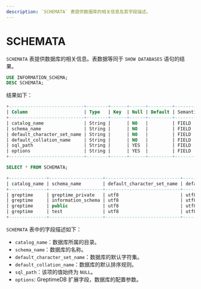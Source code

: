 ```yaml
---
description: `SCHEMATA` 表提供数据库的相关信息及其字段描述。
---
```


# SCHEMATA

`SCHEMATA` 表提供数据库的相关信息。表数据等同于 `SHOW DATABASES` 语句的结果。

```sql
USE INFORMATION_SCHEMA;
DESC SCHEMATA;
```

结果如下：

```sql
+----------------------------+--------+------+------+---------+---------------+
| Column                     | Type   | Key  | Null | Default | Semantic Type |
+----------------------------+--------+------+------+---------+---------------+
| catalog_name               | String |      | NO   |         | FIELD         |
| schema_name                | String |      | NO   |         | FIELD         |
| default_character_set_name | String |      | NO   |         | FIELD         |
| default_collation_name     | String |      | NO   |         | FIELD         |
| sql_path                   | String |      | YES  |         | FIELD         |
| options                    | String |      | YES  |         | FIELD         |
+----------------------------+--------+------+------+---------+---------------+
```

```sql
SELECT * FROM SCHEMATA;
```

```sql
+--------------+--------------------+----------------------------+------------------------+----------+-------------+
| catalog_name | schema_name        | default_character_set_name | default_collation_name | sql_path | options     |
+--------------+--------------------+----------------------------+------------------------+----------+-------------+
| greptime     | greptime_private   | utf8                       | utf8_bin               | NULL     |             |
| greptime     | information_schema | utf8                       | utf8_bin               | NULL     |             |
| greptime     | public             | utf8                       | utf8_bin               | NULL     |             |
| greptime     | test               | utf8                       | utf8_bin               | NULL     | ttl='7days' |
+--------------+--------------------+----------------------------+------------------------+----------+-------------+
```

`SCHEMATA` 表中的字段描述如下：

- `catalog_name`：数据库所属的目录。
- `schema_name`：数据库的名称。
- `default_character_set_name`：数据库的默认字符集。
- `default_collation_name`：数据库的默认排序规则。
- `sql_path`：该项的值始终为 `NULL`。
- `options`: GreptimeDB 扩展字段，数据库的配置参数。
